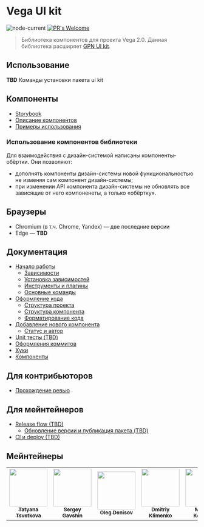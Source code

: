 # Vega UI kit

![node-current](https://img.shields.io/node/v/latest)
[![PR's Welcome](https://img.shields.io/badge/PRs-welcome-brightgreen.svg?style=flat)](docs/contributors.md)

> Библиотека компонентов для проекта Vega 2.0.
> Данная библиотека расширяет [GPN UI kit](https://github.com/gpn-prototypes/ui-kit).

## Использование

**TBD** Команды установки пакета ui kit

## Компоненты

- [Storybook](http://master.vega-ui-storybook.csssr.cloud/)
- [Описание компонентов]()
- [Примеры использования]()

### Использование компонентов библиотеки

Для взаимодействия с дизайн-системой написаны компоненты-обёртки. Они позволяют:

- дополнять компоненты дизайн-системы новой функциональностью не изменяя сам компонент дизайн-системы;
- при изменении API компонента дизайн-системы не обновлять все зависящие от него компоненеты, а только «обёртку».

## Браузеры

- Chromium (в т.ч. Chrome, Yandex) — две последние версии
- Edge — **TBD**

## Документация

- [Начало работы](docs/getting-started.md)
  - [Зависимости](docs/getting-started.md#Зависимости)
  - [Установка зависимостей](docs/getting-started.md#Установка-зависимостей)
  - [Инструменты и плагины]()
  - [Основные команды](docs/getting-started.md#Основные-команды)
- [Оформление кода](docs/project-structure.md)
  - [Структура проекта](docs/project-structure.md#Структура-проекта)
  - [Структура компонента](docs/project-structure.md#Структура-компонента)
  - [Форматирование кода](docs/project-structure.md#Форматирование-кода)
- [Добавление нового компонента](docs/new-component.md)
  - [Статус и автор](docs/new-component.md#Статус-и-автор)
- [Unit тесты (TBD)](docs/unit-tests.md)
- [Оформления коммитов](docs/git-flow.md#Правила-оформления-коммитов)
- [Хуки](packages/hooks)
- [Компоненты](packages/components)

## Для контрибьюторов

- [Прохождение ревью](docs/contributors.md)

## Для мейнтейнеров

- [Release flow (TBD)]()
  - [Обновление версии и публикация пакета (TBD)]()
- [CI и deploy (TBD)]()

## Мейнтейнеры

<table>
    <tr>
        <td align="center">
            <a href="https://github.com/tsvetta"><img src="https://avatars2.githubusercontent.com/u/4266798?s=460&u=69bc2030ad07ce99cc9dbe5786a15db913cea822&v=4" width="100px;" alt=""/><br /><sub><b>Tatyana Tsvetkova</b></sub></a><br />
        </td>
        <td align="center">
            <a href="https://github.com/Inzephirum"><img src="https://avatars2.githubusercontent.com/u/10738842?s=460&u=7eb1de3f5a5a64e42c8acf59325124e325909210&v=4" width="100px;" alt=""/><br /><sub><b>Sergey Gavshin</b></sub></a><br />
        </td>
        <td align="center">
            <a href="https://github.com/c1n1k"><img src="https://avatars2.githubusercontent.com/u/420945?s=460&v=4" width="100px;" alt=""/><br /><sub><b>Oleg Denisov</b></sub></a><br />
        </td>
        <td align="center">
            <a href="https://github.com/hitmanet"><img src="https://avatars2.githubusercontent.com/u/33551076?s=460&v=4" width="100px;" alt=""/><br /><sub><b>Dmitriy Klimenko</b></sub></a><br />
        </td>
        <td align="center">
            <a href="https://github.com/maksim-kononov-csssr"><img src="https://avatars1.githubusercontent.com/u/45596310?s=460&u=b199736cdaf744dd8c385d04c71f1d355490b65e&v=4" width="100px;" alt=""/><br /><sub><b>Maksim Kononov</b></sub></a><br />
        </td>
        <td align="center">
            <a href="https://github.com/fixmylie"><img src="https://avatars1.githubusercontent.com/u/31928264?s=460&u=7df7c159f48460b59ba10261931e1120dca74ae0&v=4" width="100px;" alt=""/><br /><sub><b>Roman Gurinovich</b></sub></a><br />
        </td>
    </tr>
</table>
